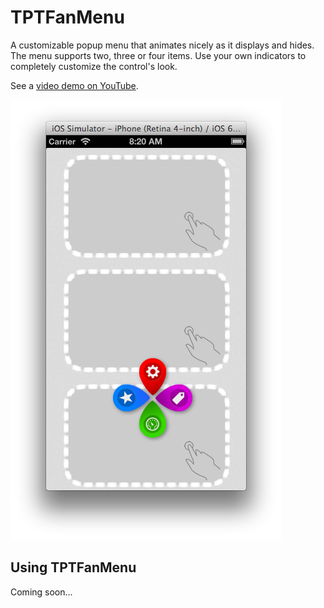 TPTFanMenu
======

A customizable popup menu that animates nicely as it displays and hides. The menu supports two, three or four items. Use your own indicators to completely customize the control's look.  

See a [video demo on YouTube](http://www.youtube.com/watch?v=lCtQW48SWQM).

![Screenshot](https://github.com/jimrutherford/TPTFanMenu/blob/develop/screenshot.png)

## Using TPTFanMenu
Coming soon...